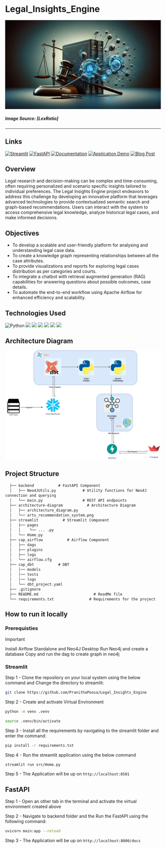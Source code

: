 # Legal_Insights_Engine

![Legal Insights Engine](https://github.com/PranithaPoosa/Legal_Insights_Engine/blob/main/assets/LIE_image.png)

##### Image Source: [LexRatio]
----- 

## Links

[![Streamlit](https://img.shields.io/badge/Streamlit%20Application-FF4B4B?style=for-the-badge&logo=Streamlit&logoColor=white)](http://localhost:8501/)  [![FastAPI](https://img.shields.io/badge/FastAPI-009688?style=for-the-badge&logo=FastAPI&logoColor=white)](http://localhost:8000/docs)  [![Documentation](https://img.shields.io/badge/Documentation-4285F4?style=for-the-badge&logo=Google&logoColor=white)](https://github.com/PranithaPoosa/Legal_Insights_Engine/blob/main/assets/Legal%20Insights%20Engine_documentation.pdf)  [![Application Demo](https://img.shields.io/badge/Application_Demo-orange?style=for-the-badge&logo=YouTube&logoColor=white)](https://www.youtube.com/embed/ywKlXsZLMv4)  [![Blog Post](https://img.shields.io/badge/Blog_Post-black?style=for-the-badge&logo=Medium&logoColor=white)](https://medium.com/@pranithapoosa.30/legal-insights-engine-simplifying-legal-analysis-for-everyone-804d61a81604)

## Overview
Legal research and decision-making can be complex and time-consuming, often requiring personalized and scenario specific insights tailored to individual preferences. The Legal Insights Engine project endeavors to address this challenge by developing an innovative platform that leverages advanced technologies to provide contextualized semantic search and graph-based recommendations. Users can interact with the system to access comprehensive legal knowledge, analyze historical legal cases, and make informed decisions.

## Objectives
- To develop a scalable and user-friendly platform for analysing and understanding legal case data.
- To create a knowledge graph representing relationships between all the case attributes.
- To provide visualizations and reports for exploring legal cases distribution as per categories and courts.
- To integrate a chatbot with retrieval augmented generation (RAG) capabilities for answering questions about possible outcomes, case details.
- To automate the end-to-end workflow using Apache Airflow for enhanced efficiency and scalability.

## Technologies Used

![Python](https://img.shields.io/badge/python-grey?style=for-the-badge&logo=python&logoColor=ffdd54)
![](https://img.shields.io/badge/FastAPI-4285F4?style=for-the-badge&logo=fastapi&logoColor=white)
![](https://img.shields.io/badge/Neo4J-orange?style=for-the-badge&logo=neo4j&logoColor=white)
![](https://img.shields.io/badge/Apache_Airflow-green?style=for-the-badge&logo=apache-airflow&logoColor=white)
![](https://img.shields.io/badge/Streamlit-FF4B4B?style=for-the-badge&logo=Streamlit&logoColor=white)
![](https://img.shields.io/badge/Snowflake-blue?style=for-the-badge&logo=Snowflake&logoColor=white)
![](https://img.shields.io/badge/dbt-yellow?style=for-the-badge&logo=Dbt&logoColor=white)

## Architecture Diagram

![Legal Insights Engine](https://github.com/PranithaPoosa/Legal_Insights_Engine/blob/main/architecture_diagram/LIE_arch_diag.jpg)

## Project Structure

```
  ├── backend           # FastAPI Component
  │   ├── Neo4JUtils.py            # Utility functions for Neo4J connection and querying    
  │   └── main.py                  # REST API endpoints
  ├── architecture-diagram           # Architecture Diagram
  │   ├── architecture_diagram.py          
  │   └── arts_recommendation_system.png   
  ├── streamlit           # Streamlit Component
  │   ├── pages            
  │   │    └── ... .py
  │   └── Home.py           
  ├── cap_airflow           # Airflow Component
  │   ├── dags            
  │   ├── plugins           
  │   ├── logs           
  │   └── airflow.cfg
  ├── cap_dbt           # DBT
  │   │── models            
  │   │── tests
  │   │── logs            
  │   └── dbt_project.yaml
  ├── .gitignore   
  ├── README.md                         # ReadMe file
  └── requirements.txt                # Requirements for the project
```

## How to run it locally
### Prerequisties
> [!IMPORTANT]
> Install Airflow Standalone and Neo4J Desktop
> Run Neo4j and create a database
> Copy and run the dag to create graph in neo4j

### Streamlit

Step 1 -  Clone the repository on your local system using the below command and Change the directory to streamlit:
```bash
git clone https://github.com/PranithaPoosa/Legal_Insights_Engine
```

Step 2 - Create and activate Virtual Environment
```bash
python -m venv .venv
```
```bash
source .venv/bin/activate
```

Step 3 - Install all the requirements by navigating to the streamlit folder and enter the command:
```bash
pip install -r requirements.txt
```

Step 4 - Run the streamlit application using the below command
```bash
streamlit run src/Home.py
```

Step 5 - The Application will be up on ```http://localhost:8501```

## FastAPI

Step 1 - Open an other tab in the terminal and activate the virtual environment created above

Step 2 - Navigate to backend folder and the Run the FastAPI using the following command:
```bash
uvicorn main:app --reload
```

Step 3 - The Application will be up on ```http://localhost:8000/docs```









